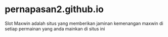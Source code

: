 # pernapasan2.github.io
Slot Maxwin adalah situs yang memberikan jaminan kemenangan maxwin di setiap permainan yang anda mainkan di situs ini
